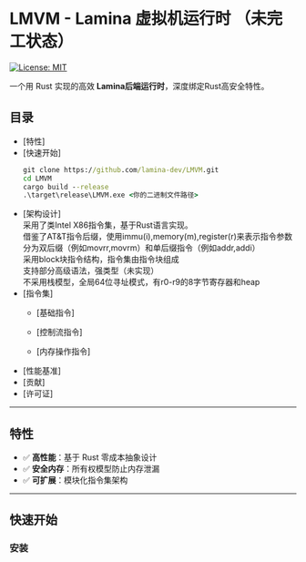 # LMVM - Lamina 虚拟机运行时 （未完工状态）

[![License: MIT](https://img.shields.io/badge/License-MIT-blue.svg)](LICENSE)

一个用 Rust 实现的高效 **Lamina后端运行时**，深度绑定Rust高安全特性。

## 目录
- [特性]
- [快速开始]
  ```bat
  git clone https://github.com/lamina-dev/LMVM.git
  cd LMVM
  cargo build --release
  .\target\release\LMVM.exe <你的二进制文件路径>
  ```
- [架构设计]<br>
  采用了类Intel X86指令集，基于Rust语言实现。<br>
  借鉴了AT&T指令后缀，使用immu(i),memory(m),register(r)来表示指令参数<br>
  分为双后缀（例如movrr,movrm）和单后缀指令（例如addr,addi）<br>
  采用block块指令结构，指令集由指令块组成<br>
  支持部分高级语法，强类型（未实现）<br>
  不采用栈模型，全局64位寻址模式，有r0-r9的8字节寄存器和heap<br>
- [指令集]
  - [基础指令]
     
  - [控制流指令]
  - [内存操作指令]
- [性能基准]
- [贡献]
- [许可证]

---

## 特性
- ✅ **高性能**：基于 Rust 零成本抽象设计
- ✅ **安全内存**：所有权模型防止内存泄漏
- ✅ **可扩展**：模块化指令集架构

---

## 快速开始

### 安装